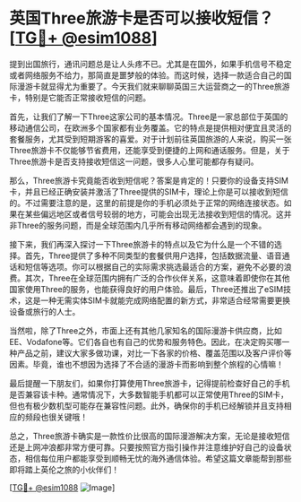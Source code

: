 # 英国Three旅游卡是否可以接收短信？[[TG💪+ @esim1088](https://t.me/s/esim1088)]

提到出国旅行，通讯问题总是让人头疼不已。尤其是在国外，如果手机信号不稳定或者网络服务不给力，那简直是噩梦般的体验。而这时候，选择一款适合自己的国际漫游卡就显得尤为重要了。今天我们就来聊聊英国三大运营商之一的Three旅游卡，特别是它能否正常接收短信的问题。

首先，让我们了解一下Three这家公司的基本情况。Three是一家总部位于英国的移动通信公司，在欧洲多个国家都有业务覆盖。它的特点是提供相对便宜且灵活的套餐服务，尤其受到短期游客的喜爱。对于计划前往英国旅游的人来说，购买一张Three旅游卡不仅能够节省费用，还能享受到便捷的上网和通话服务。但是，关于Three旅游卡是否支持接收短信这一问题，很多人心里可能都存有疑问。

那么，Three旅游卡究竟能否收到短信呢？答案是肯定的！只要你的设备支持SIM卡，并且已经正确安装并激活了Three提供的SIM卡，理论上你是可以接收到短信的。不过需要注意的是，这里的前提是你的手机必须处于正常的网络连接状态。如果在某些偏远地区或者信号较弱的地方，可能会出现无法接收到短信的情况。这并非Three的服务问题，而是全球范围内几乎所有移动网络都会遇到的现象。

接下来，我们再深入探讨一下Three旅游卡的特点以及它为什么是一个不错的选择。首先，Three提供了多种不同类型的套餐供用户选择，包括数据流量、语音通话和短信等选项。你可以根据自己的实际需求挑选最适合的方案，避免不必要的浪费。其次，Three在全球范围内拥有广泛的合作伙伴关系，这意味着即使你在其他国家使用Three的服务，也能获得良好的用户体验。最后，Three还推出了eSIM技术，这是一种无需实体SIM卡就能完成网络配置的新方式，非常适合经常需要更换设备或旅行的人士。

当然啦，除了Three之外，市面上还有其他几家知名的国际漫游卡供应商，比如EE、Vodafone等。它们各自也有自己的优势和服务特色。因此，在决定购买哪一种产品之前，建议大家多做功课，对比一下各家的价格、覆盖范围以及客户评价等因素。毕竟，谁也不想因为选择了不合适的漫游卡而影响到整个旅程的心情嘛！

最后提醒一下朋友们，如果你打算使用Three旅游卡，记得提前检查好自己的手机是否兼容该卡种。通常情况下，大多数智能手机都可以正常使用Three的SIM卡，但也有极少数机型可能存在兼容性问题。此外，确保你的手机已经解锁并且支持相应的频段也很关键哦！

总之，Three旅游卡确实是一款性价比很高的国际漫游解决方案，无论是接收短信还是上网冲浪都非常方便可靠。只要按照官方指引操作并注意维护好自己的设备状态，相信每位用户都能享受到顺畅无忧的海外通信体验。希望这篇文章能帮到那些即将踏上英伦之旅的小伙伴们！

[[TG💪+ @esim1088](https://t.me/s/esim1088) ![Image](https://i.postimg.cc/4NQfJmqS/Snipaste-2025-05-13-00-14-12.png)]